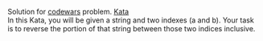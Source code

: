 Solution for <a href="http://www.codewars.com">codewars</a> problem.
<a href=https://www.codewars.com/kata/5a8d1c82373c2e099d0000ac>Kata</a>
<br>
In this Kata, you will be given a string and two indexes (a and b). Your task is to reverse the portion of that string between those two indices inclusive.
<br>